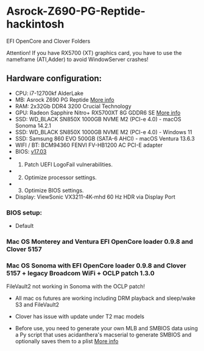 # Asrock-Z690-PG-Reptide-hackintosh
EFI OpenCore and Clover Folders

Attention! If you have RX5700 (XT) graphics card, you have to use the nameframe (ATI,Adder) to avoid WindowServer crashes!

## Hardware configuration:
* CPU: i7-12700kf AlderLake
* MB: Asrock Z690 PG Reptide [More info](https://pg.asrock.com/mb/Intel/Z690%20PG%20Riptide/index.ru.asp#Overview) 
* RAM: 2x32Gb DDR4 3200 Crucial Technology      
* GPU: Radeon Sapphire Nitro+ RX5700XT 8G GDDR6 SE [More info](https://www.sapphiretech.com/ru-ru/consumer/nitro-radeon-rx-5700-xt-se-8g-gddr6)
* SSD: WD_BLACK SN850X 1000GB NVME M2 (PCI-e 4.0) - macOS Sonoma 14.2.1
* SSD: WD_BLACK SN850X 1000GB NVME M2 (PCI-e 4.0) - Windows 11
* SSD: Samsung 860 EVO 500GB (SATA-6 AHCI) - macOS Ventura 13.6.3
* WIFI / BT: BCM94360 FENVI FV-HB1200 AC PCI-E adapter
* BIOS: [v17.03](https://pg.asrock.com/mb/Intel/Z690%20PG%20Riptide/index.ru.asp#BIOS)
* 1. Patch UEFI LogoFail vulnerabilities.
* 2. Optimize processor settings.
* 3. Optimize BIOS settings.
* Display: ViewSonic VX3211-4K-mhd 60 Hz HDR via Display Port

### BIOS setup: 

* Default

### Mac OS Monterey and Ventura EFI OpenCore loader 0.9.8 and Clover 5157
### Mac OS Sonoma with EFI OpenCore loader 0.9.8 and Clover 5157 + legacy Broadcom WiFi + OCLP patch 1.3.0

FileVault2 not working in Sonoma with the OCLP patch!
 
* All mac os futures are working including DRM playback and sleep/wake S3 and FileVault2
* Clover has issue with update under T2 mac models

* Before use, you need to generate your own MLB and SMBIOS data using a Py script that uses acidanthera's macserial to generate SMBIOS and optionally saves them to a plist [More info](https://github.com/corpnewt/GenSMBIOS)
